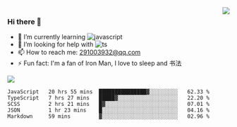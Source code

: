 <img align='right' src='https://github-readme-stats.vercel.app/api?username=niaogege&show_icons=true&theme=radical'/>

### Hi there 👋

- 🌱 I’m currently learning ![javascript](https://img.shields.io/badge/javacript-learn-orange)
- 🤔 I’m looking for help with ![ts](https://img.shields.io/badge/ts-learn-yellow)
- 📫 How to reach me: 291003932@qq.com
- ⚡ Fun fact:  I'm a fan of Iron Man, I love to sleep and 书法

![](https://github-readme-stats.vercel.app/api/top-langs/?username=niaogege&layout=compact)

<!--START_SECTION:waka-->
```text
JavaScript   20 hrs 55 mins  ███████████████▓░░░░░░░░░   62.33 % 
TypeScript   7 hrs 27 mins   █████▓░░░░░░░░░░░░░░░░░░░   22.20 % 
SCSS         2 hrs 21 mins   █▓░░░░░░░░░░░░░░░░░░░░░░░   07.01 % 
JSON         1 hr 23 mins    █░░░░░░░░░░░░░░░░░░░░░░░░   04.16 % 
Markdown     59 mins         ▓░░░░░░░░░░░░░░░░░░░░░░░░   02.96 % 
```
<!--END_SECTION:waka-->
